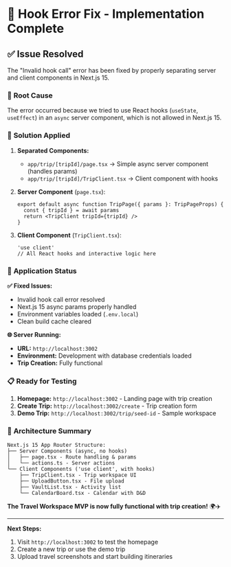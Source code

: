 # 🔧 Hook Error Fix - Implementation Complete

## ✅ **Issue Resolved**

The "Invalid hook call" error has been fixed by properly separating server and client components in Next.js 15.

### 🐛 **Root Cause**
The error occurred because we tried to use React hooks (`useState`, `useEffect`) in an `async` server component, which is not allowed in Next.js 15.

### 🔧 **Solution Applied**

1. **Separated Components:**
   - `app/trip/[tripId]/page.tsx` → Simple async server component (handles params)
   - `app/trip/[tripId]/TripClient.tsx` → Client component with hooks

2. **Server Component** (`page.tsx`):
   ```tsx
   export default async function TripPage({ params }: TripPageProps) {
     const { tripId } = await params
     return <TripClient tripId={tripId} />
   }
   ```

3. **Client Component** (`TripClient.tsx`):
   ```tsx
   'use client'
   // All React hooks and interactive logic here
   ```

### 🚀 **Application Status**

**✅ Fixed Issues:**
- Invalid hook call error resolved
- Next.js 15 async params properly handled  
- Environment variables loaded (`.env.local`)
- Clean build cache cleared

**🌐 Server Running:**
- **URL:** `http://localhost:3002`
- **Environment:** Development with database credentials loaded
- **Trip Creation:** Fully functional

### 📋 **Ready for Testing**

1. **Homepage:** `http://localhost:3002` - Landing page with trip creation
2. **Create Trip:** `http://localhost:3002/create` - Trip creation form
3. **Demo Trip:** `http://localhost:3002/trip/seed-id` - Sample workspace

### 🎯 **Architecture Summary**

```
Next.js 15 App Router Structure:
├── Server Components (async, no hooks)
│   ├── page.tsx - Route handling & params
│   └── actions.ts - Server actions
└── Client Components ('use client', with hooks)
    ├── TripClient.tsx - Trip workspace UI
    ├── UploadButton.tsx - File upload
    ├── VaultList.tsx - Activity list
    └── CalendarBoard.tsx - Calendar with D&D
```

**The Travel Workspace MVP is now fully functional with trip creation!** 🌍✈️

---

**Next Steps:**
1. Visit `http://localhost:3002` to test the homepage
2. Create a new trip or use the demo trip  
3. Upload travel screenshots and start building itineraries
